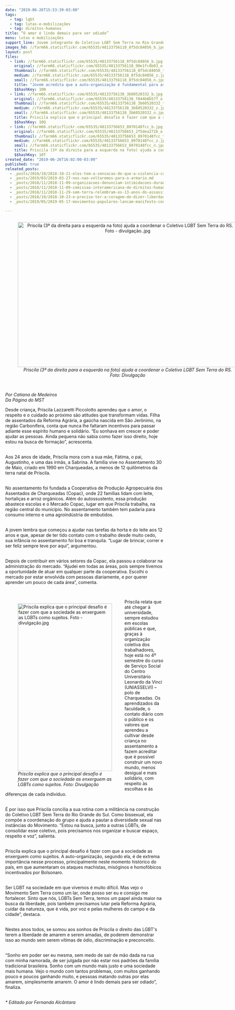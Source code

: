 ```yaml
---
date: "2019-06-26T15:53:39-03:00"
tags:
  - tag: lgbt
  - tag: lutas-e-mobilizações
  - tag: direitos-humanos
title: “O amor é lindo demais para ser odiado”
menu: lutas e mobilizações
support_line: Jovem integrante do Coletivo LGBT Sem Terra no Rio Grande do Sul fala sobre a luta em busca de respeito e liberdade
images_hd: //farm66.staticflickr.com/65535/48133756118_8f5dc84056_b.jpg
layout: post
files:
  - link: //farm66.staticflickr.com/65535/48133756118_8f5dc84056_b.jpg
    original: //farm66.staticflickr.com/65535/48133756118_90e1fc8b03_o.jpg
    thumbnail: //farm66.staticflickr.com/65535/48133756118_8f5dc84056_t.jpg
    medium: //farm66.staticflickr.com/65535/48133756118_8f5dc84056_z.jpg
    small: //farm66.staticflickr.com/65535/48133756118_8f5dc84056_n.jpg
    title: "Jovem acredita que a auto-organização é fundamental para as LGBTs terem espaço, respeito e voz. Foto - divulgação.jpg"
    $$hashKey: 10N
  - link: //farm66.staticflickr.com/65535/48133756138_3b60520332_b.jpg
    original: //farm66.staticflickr.com/65535/48133756138_f844b8b57f_o.jpg
    thumbnail: //farm66.staticflickr.com/65535/48133756138_3b60520332_t.jpg
    medium: //farm66.staticflickr.com/65535/48133756138_3b60520332_z.jpg
    small: //farm66.staticflickr.com/65535/48133756138_3b60520332_n.jpg
    title: Priscila explica que o principal desafio é fazer com que a sociedade as enxerguem as LGBTs como sujeitos. Foto - divulgação.jpg
    $$hashKey: 10Q
  - link: //farm66.staticflickr.com/65535/48133756653_8970148fcc_b.jpg
    original: //farm66.staticflickr.com/65535/48133756653_2f5dea272b_o.jpg
    thumbnail: //farm66.staticflickr.com/65535/48133756653_8970148fcc_t.jpg
    medium: //farm66.staticflickr.com/65535/48133756653_8970148fcc_z.jpg
    small: //farm66.staticflickr.com/65535/48133756653_8970148fcc_n.jpg
    title: Priscila (3ª da direita para a esquerda na foto) ajuda a coordenar o Coletivo LGBT Sem Terra do RS. Foto - divulgação..jpg
    $$hashKey: 10T
created_date: "2019-06-26T16:02:00-03:00"
published: true
releated_posts:
  - _posts/2018/10/2018-10-21-eles-tem-a-sensacao-de-que-a-violencia-contra-nossos-corpos-e-algo-legitimado-diz-presidenta-da-abglt.md
  - _posts/2019/03/2019-03-27-nos-nao-voltaremos-para-o-armario.md
  - _posts/2018/11/2018-11-09-organizacoes-denunciam-intimidacoes-durante-visita-da-cidh-em-santarem-pa.md
  - _posts/2018/11/2018-11-09-comissao-interamericana-de-direitos-humanos-inicia-visitas-a-estados-brasileiros.md
  - _posts/2018/11/2018-11-29-sem-terra-relembram-os-13-anos-do-assassinato-de-lideranca-do-mst-durante-dia-de-luta-em-alagoas.md
  - _posts/2018/10/2018-10-23-e-preciso-ter-a-coragem-de-dizer-liberdade.md
  - _posts/2019/05/2019-05-17-movimentos-populares-lancam-manifesto-contra-a-lgbtfobia.md

---
```

<div style="text-align:center">
<figure class="image" style="display:inline-block"><img alt="Priscila (3ª da direita para a esquerda na foto) ajuda a coordenar o Coletivo LGBT Sem Terra do RS. Foto - divulgação..jpg" height="461" src="//farm66.staticflickr.com/65535/48133756653_8970148fcc_b.jpg" width="700" />
<figcaption><em>Priscila (3&ordf; da direita para a esquerda na foto) ajuda a coordenar o Coletivo LGBT Sem Terra do RS. Foto: Divulga&ccedil;&atilde;o</em></figcaption>
</figure>
</div>

<p><br />
<em>Por Catiana de Medeiros<br />
Da P&aacute;gina do MST</em></p>

<p>Desde crian&ccedil;a, Priscila Lazzaretti Piccolotto aprendeu que o amor, o respeito e o cuidado ao pr&oacute;ximo s&atilde;o atitudes que transformam vidas. Filha de assentados da Reforma Agr&aacute;ria, a ga&uacute;cha nascida em S&atilde;o Jer&ocirc;nimo, na regi&atilde;o Carbon&iacute;fera, conta que nunca lhe faltaram incentivos para passar adiante esse esp&iacute;rito humano e solid&aacute;rio. &ldquo;Eu sonhava em crescer e poder ajudar as pessoas. Ainda pequena n&atilde;o sabia como fazer isso direito, hoje estou na busca de forma&ccedil;&atilde;o&rdquo;, acrescenta.<br />
&nbsp;</p>

<p>Aos 24 anos de idade, Priscila mora com a sua m&atilde;e, F&aacute;tima, o pai, Augustinho, e uma das irm&atilde;s, a Sabrina. A fam&iacute;lia vive no Assentamento 30 de Maio, criado em 1990 em Charqueadas, a menos de 12 quil&ocirc;metros da terra natal de Priscila.&nbsp;<br />
&nbsp;</p>

<p>No assentamento foi fundada a Cooperativa de Produ&ccedil;&atilde;o Agropecu&aacute;ria dos Assentados de Charqueadas (Copac), onde 22 fam&iacute;lias lidam com leite, hortali&ccedil;as e arroz org&acirc;nicos. Al&eacute;m do autossustento, essa produ&ccedil;&atilde;o abastece escolas e o Mercado Copac, lugar em que Priscila trabalha, na regi&atilde;o central do munic&iacute;pio. No assentamento tamb&eacute;m tem padaria para consumo interno e uma agroind&uacute;stria de embutidos.<br />
&nbsp;</p>

<p>A jovem lembra que come&ccedil;ou a ajudar nas tarefas da horta e do leite aos 12 anos e que, apesar de ter tido contato com o trabalho desde muito cedo, sua inf&acirc;ncia no assentamento foi boa e tranquila. &ldquo;Lugar de brincar, correr e ser feliz sempre teve por aqui&rdquo;, argumentou.&nbsp;<br />
&nbsp;</p>

<p>Depois de contribuir em v&aacute;rios setores da Copac, ela passou a colaborar na administra&ccedil;&atilde;o do mercado. &ldquo;Ajudei em todas as &aacute;reas, pois sempre tivemos a oportunidade de atuar em qualquer parte da cooperativa. Escolhi o mercado por estar envolvida com pessoas diariamente, e por querer aprender um pouco de cada &aacute;rea&rdquo;, comenta.</p>

<p>&nbsp;</p>

<figure class="image" style="float:left"><img alt="Priscila explica que o principal desafio é fazer com que a sociedade as enxerguem as LGBTs como sujeitos. Foto - divulgação.jpg" height="533" src="//farm66.staticflickr.com/65535/48133756138_3b60520332_b.jpg" width="300" />
<figcaption><em>Priscila explica que o principal desafio &eacute;<br />
fazer com que a sociedade as enxerguem as<br />
LGBTs como sujeitos. Foto: Divulga&ccedil;&atilde;o</em></figcaption>
</figure>

<p>Priscila relata que at&eacute; chegar &agrave; universidade, sempre estudou em escolas p&uacute;blicas e que, gra&ccedil;as &agrave; organiza&ccedil;&atilde;o coletiva dos trabalhadores, hoje est&aacute; no 4&ordm; semestre do curso de Servi&ccedil;o Social do Centro Universit&aacute;rio Leonardo da Vinci (UNIASSELVI) &ndash; polo de Charqueadas. Os aprendizados da faculdade, o contato di&aacute;rio com o p&uacute;blico e os valores que aprendeu a cultivar desde crian&ccedil;a no assentamento a fazem acreditar que &eacute; poss&iacute;vel construir um novo mundo, menos desigual e mais solid&aacute;rio, com respeito &agrave;s escolhas e &agrave;s diferen&ccedil;as de cada indiv&iacute;duo.</p>

<p><br />
&Eacute; por isso que Priscila concilia a sua rotina com a milit&acirc;ncia na constru&ccedil;&atilde;o do Coletivo LGBT Sem Terra do Rio Grande do Sul. Como bissexual, ela comp&otilde;e a coordena&ccedil;&atilde;o do grupo e ajuda a pautar a diversidade sexual nas inst&acirc;ncias do Movimento. &ldquo;Estou na busca, junto a outras LGBTs, de consolidar esse coletivo, pois precisamos nos organizar e buscar espa&ccedil;o, respeito e voz&rdquo;, salienta.<br />
&nbsp;</p>

<p>Priscila explica que o principal desafio &eacute; fazer com que a sociedade as enxerguem como sujeitos. A auto-organiza&ccedil;&atilde;o, segundo ela, &eacute; de extrema import&acirc;ncia nesse processo, principalmente neste momento hist&oacute;rico do pa&iacute;s, em que aumentaram os ataques machistas, mis&oacute;ginos e homof&oacute;bicos incentivados por Bolsonaro.&nbsp;<br />
&nbsp;</p>

<p>Ser LGBT na sociedade em que vivemos &eacute; muito dif&iacute;cil. Mas vejo o Movimento Sem Terra como um lar, onde posso ser eu e consigo me fortalecer. Sinto que n&oacute;s, LGBTs Sem Terra, temos um papel ainda maior na busca da liberdade, pois tamb&eacute;m precisamos lutar pela Reforma Agr&aacute;ria, cuidar da natureza, que &eacute; vida, por voz e pelas mulheres do campo e da cidade&rdquo;, destaca.</p>

<p><br />
Nestes anos todos, se somou aos sonhos de Priscila o direito das LGBT&#39;s terem a liberdade de amarem e serem amadas, de poderem demonstrar isso ao mundo sem serem v&iacute;timas de &oacute;dio, discrimina&ccedil;&atilde;o e preconceito.&nbsp;</p>

<p><br />
&ldquo;Sonho em poder ser eu mesma, sem medo de sair de m&atilde;o dada na rua com minha namorada, de ser julgada por n&atilde;o estar nos padr&otilde;es da fam&iacute;lia tradicional brasileira. Sonho com um mundo mais justo e uma sociedade mais humana. Vejo o mundo com tantos problemas, com muitos ganhando pouco e poucos ganhando muito, e pessoas matando outras por elas amarem, simplesmente amarem. O amor &eacute; lindo demais para ser odiado&rdquo;, finaliza.<br />
&nbsp;</p>

<p><em>* Editado por Fernanda Alc&acirc;ntara</em></p>
